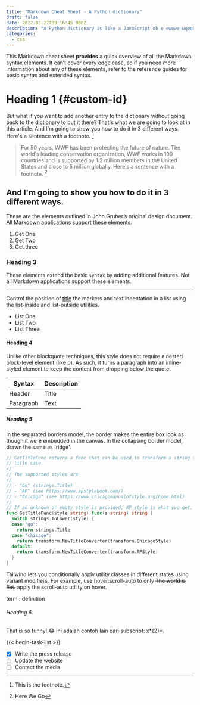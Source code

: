 ```yaml
---
title: "Markdown Cheat Sheet - A Python dictionary"
draft: false
date: 2022-08-27T09:16:45.000Z
description: "A Python dictionary is like a JavaScript ob e ewewe wqeqdlqwe  qwek ject – it’s a sequence of key:value pairs. So, you can create them like this:"
categories:
  - css
---
```


This Markdown cheat sheet **provides** a quick overview of all the Markdown syntax elements. It can’t cover every edge case, so if you need more information about any of these elements, refer to the reference guides for basic _syntax_ and extended syntax.

# Heading 1 {#custom-id}

But what if you want to add another entry to the dictionary without going back to the dictionary to put it there? That's what we are going to look at in this article. And I'm going to show you how to do it in 3 different ways. Here's a sentence with a footnote. [^1]

[^1]: This is the footnote.

> For 50 years, WWF has been protecting the future of nature. The world's leading conservation organization, WWF works in 100 countries and is supported by 1.2 million members in the United States and close to 5 million globally. Here's a sentence with a footnote. [^2]

[^2]: Here We Go

## And I'm going to show you how to do it in 3 different ways.

These are the elements outlined in John Gruber’s original design document. All Markdown applications support these elements.

1. Get One
2. Get Two
3. Get three

### Heading 3

These elements extend the basic `syntax` by adding additional features. Not all Markdown applications support these elements.

---

Control the position of [title](https://www.example.com) the markers and text indentation in a list using the list-inside and list-outside utilities.

- List One
- List Two
- List Three

#### Heading 4

Unlike other blockquote techniques, this style does not require a nested block-level element (like p). As such, it turns a paragraph into an inline-styled element to keep the content from dropping below the quote.

| Syntax    | Description |
| --------- | ----------- |
| Header    | Title       |
| Paragraph | Text        |

##### Heading 5

In the separated borders model, the border makes the entire box look as though it were embedded in the canvas. In the collapsing border model, drawn the same as 'ridge'.

```go
// GetTitleFunc returns a func that can be used to transform a string to
// title case.
//
// The supported styles are
//
// - "Go" (strings.Title)
// - "AP" (see https://www.apstylebook.com/)
// - "Chicago" (see https://www.chicagomanualofstyle.org/home.html)
//
// If an unknown or empty style is provided, AP style is what you get.
func GetTitleFunc(style string) func(s string) string {
  switch strings.ToLower(style) {
  case "go":
    return strings.Title
  case "chicago":
    return transform.NewTitleConverter(transform.ChicagoStyle)
  default:
    return transform.NewTitleConverter(transform.APStyle)
  }
}
```

Tailwind lets you conditionally apply utility classes in different states using variant modifiers. For example, use hover:scroll-auto to only ~~The world is flat.~~
apply the scroll-auto utility on hover.

term
: definition

###### Heading 6

That is so funny! :joy:
Ini adalah contoh lain dari subscript: x*{2}*.

{{< begin-task-list >}}

- [x] Write the press release
- [ ] Update the website
- [ ] Contact the media
